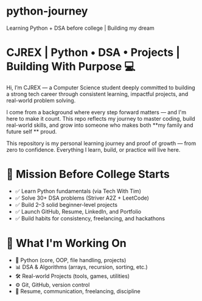 # python-journey
Learning Python + DSA before college | Building my dream 
# CJREX | Python • DSA • Projects | Building With Purpose 💻

Hi, I’m CJREX — a Computer Science student deeply committed to building a strong tech career through consistent learning, impactful projects, and real-world problem solving.

I come from a background where every step forward matters — and I'm here to make it count. This repo reflects my journey to master coding, build real-world skills, and grow into someone who makes both \*\*my family and future self \*\* proud.

This repository is my personal learning journey and proof of growth — from zero to confidence. Everything I learn, build, or practice will live here.

# 🎯 Mission Before College Starts

* ✅ Learn Python fundamentals (via Tech With Tim)
* ✅ Solve 30+ DSA problems (Striver A2Z + LeetCode)
* ✅ Build 2–3 solid beginner-level projects
* ✅ Launch GitHub, Resume, LinkedIn, and Portfolio
* ✅ Build habits for consistency, freelancing, and hackathons

# 🔧 What I'm Working On

* 🐍 Python (core, OOP, file handling, projects)
* 📊 DSA & Algorithms (arrays, recursion, sorting, etc.)
* 🛠️ Real-world Projects (tools, games, utilities)
* ⚙️ Git, GitHub, version control
* 💼 Resume, communication, freelancing, discipline
